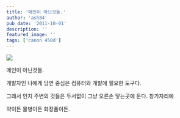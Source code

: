 ```yaml
---
title: '메인이 아닌것들.'
author: 'ash84'
pub_date: '2011-10-01'
description: ''
featured_image: ''
tags: ['canon 450d']
---
```



![](http://ash84.net/wp-content/uploads/1/cfile1.uf.137F08384E874B680DC760.jpg)

메인이 아닌것들. 

 개발자인 나에게 당연 중심은 컴퓨터와 개발에 필요한 도구다.

그래서 인지 주변의 것들은 두서없이 그냥 오른손 닿는곳에 둔다. 창가자리에

약이든 물병이든 화장품이든.  



